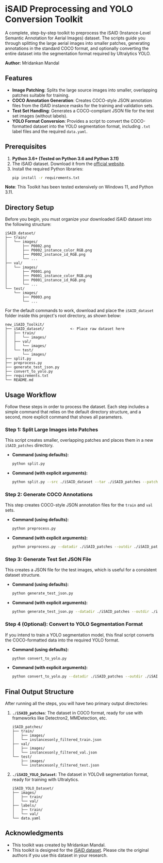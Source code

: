 # iSAID Preprocessing and YOLO Conversion Toolkit

A complete, step-by-step toolkit to preprocess the iSAID (Instance-Level Semantic Annotation for Aerial Images) dataset. The scripts guide you through splitting the large aerial images into smaller patches, generating annotations in the standard COCO format, and optionally converting the entire dataset into the segmentation format required by Ultralytics YOLO.

**Author:** Mridankan Mandal

## Features

-   **Image Patching**: Splits the large source images into smaller, overlapping patches suitable for training.
-   **COCO Annotation Generation**: Creates COCO-style JSON annotation files from the iSAID instance masks for the training and validation sets.
-   **Test Set Handling**: Generates a COCO-compliant JSON file for the test set images (without labels).
-   **YOLO Format Conversion**: Provides a script to convert the COCO-formatted dataset into the YOLO segmentation format, including `.txt` label files and the required `data.yaml`.

## Prerequisites

1.  **Python 3.6+ (Tested on Python 3.6 and Python 3.11)** 
2.  The iSAID dataset. Download it from the [official website](https://captain-whu.github.io/iSAID/).
3.  Install the required Python libraries:
    ```bash
    pip install -r requirements.txt
    ```
**Note**: This Toolkit has been tested extensively on Windows 11, and Python 3.11.

## Directory Setup

Before you begin, you must organize your downloaded iSAID dataset into the following structure:

```
iSAID_dataset/
├── train/
│   └── images/
│       ├── P0002.png
│       ├── P0002_instance_color_RGB.png
│       ├── P0002_instance_id_RGB.png
│       └── ...
├── val/
│   └── images/
│       ├── P0001.png
│       ├── P0001_instance_color_RGB.png
│       ├── P0001_instance_id_RGB.png
│       └── ...
└── test/
    └── images/
        ├── P0003.png
        └── ...
```

For the default commands to work, download and place the `iSAID_dataset` folder inside this project's root directory, as shown below:

```
new_iSAID_Toolkit/
├── iSAID_dataset/            <- Place raw dataset here
│   ├── train/
│   │   └── images/
│   ├── val/
│   │   └── images/
│   └── test/
│       └── images/
├── split.py
├── preprocess.py
├── generate_test_json.py
├── convert_to_yolo.py
├── requirements.txt
└── README.md
```

## Usage Workflow

Follow these steps in order to process the dataset. Each step includes a simple command that relies on the default directory structure, and a second, more explicit command that shows all parameters.

### Step 1: Split Large Images into Patches

This script creates smaller, overlapping patches and places them in a new `iSAID_patches` directory.

* **Command (using defaults):**
    ```bash
    python split.py
    ```

* **Command (with explicit arguments):**
    ```bash
    python split.py --src ./iSAID_dataset --tar ./iSAID_patches --patch_width 800 --patch_height 800 --overlap_area 200 --set train,val,test
    ```

### Step 2: Generate COCO Annotations

This step creates COCO-style JSON annotation files for the `train` and `val` sets.

* **Command (using defaults):**
    ```bash
    python preprocess.py
    ```

* **Command (with explicit arguments):**
    ```bash
    python preprocess.py --datadir ./iSAID_patches --outdir ./iSAID_patches --set train,val
    ```

### Step 3: Generate Test Set JSON File

This creates a JSON file for the test images, which is useful for a consistent dataset structure.

* **Command (using defaults):**
    ```bash
    python generate_test_json.py
    ```

* **Command (with explicit arguments):**
    ```bash
    python generate_test_json.py --datadir ./iSAID_patches --outdir ./iSAID_patches --set test
    ```

### Step 4 (Optional): Convert to YOLO Segmentation Format

If you intend to train a YOLO segmentation model, this final script converts the COCO-formatted data into the required YOLO format.

* **Command (using defaults):**
    ```bash
    python convert_to_yolo.py
    ```

* **Command (with explicit arguments):**
    ```bash
    python convert_to_yolo.py --datadir ./iSAID_patches --outdir ./iSAID_YOLO_Dataset
    ```

## Final Output Structure

After running all the steps, you will have two primary output directories:

1.  **`./iSAID_patches`**: The dataset in COCO format, ready for use with frameworks like Detectron2, MMDetection, etc.
    ```
    iSAID_patches/
    ├── train/
    │   ├── images/
    │   └── instancesonly_filtered_train.json
    ├── val/
    │   ├── images/
    │   └── instancesonly_filtered_val.json
    └── test/
        ├── images/
        └── instancesonly_filtered_test.json
    ```
2.  **`./iSAID_YOLO_Dataset`**: The dataset in YOLOv8 segmentation format, ready for training with Ultralytics.
    ```
    iSAID_YOLO_Dataset/
    ├── images/
    │   ├── train/
    │   └── val/
    ├── labels/
    │   ├── train/
    │   └── val/
    └── data.yaml
    ```

## Acknowledgments

-   This toolkit was created by Mridankan Mandal.
-   This toolkit is designed for the [iSAID dataset](https://captain-whu.github.io/iSAID/). Please cite the original authors if you use this dataset in your research.